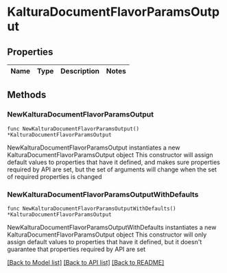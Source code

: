 # KalturaDocumentFlavorParamsOutput

## Properties

Name | Type | Description | Notes
------------ | ------------- | ------------- | -------------

## Methods

### NewKalturaDocumentFlavorParamsOutput

`func NewKalturaDocumentFlavorParamsOutput() *KalturaDocumentFlavorParamsOutput`

NewKalturaDocumentFlavorParamsOutput instantiates a new KalturaDocumentFlavorParamsOutput object
This constructor will assign default values to properties that have it defined,
and makes sure properties required by API are set, but the set of arguments
will change when the set of required properties is changed

### NewKalturaDocumentFlavorParamsOutputWithDefaults

`func NewKalturaDocumentFlavorParamsOutputWithDefaults() *KalturaDocumentFlavorParamsOutput`

NewKalturaDocumentFlavorParamsOutputWithDefaults instantiates a new KalturaDocumentFlavorParamsOutput object
This constructor will only assign default values to properties that have it defined,
but it doesn't guarantee that properties required by API are set


[[Back to Model list]](../README.md#documentation-for-models) [[Back to API list]](../README.md#documentation-for-api-endpoints) [[Back to README]](../README.md)


